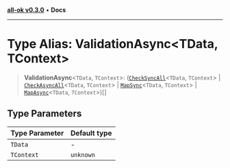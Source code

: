 [**all-ok v0.3.0**](../README.md) • **Docs**

***

# Type Alias: ValidationAsync\<TData, TContext\>

> **ValidationAsync**\<`TData`, `TContext`\>: ([`CheckSyncAll`](../-internal-/type-aliases/CheckSyncAll.md)\<`TData`, `TContext`\> \| [`CheckAsyncAll`](../-internal-/type-aliases/CheckAsyncAll.md)\<`TData`, `TContext`\> \| [`MapSync`](MapSync.md)\<`TData`, `TContext`\> \| [`MapAsync`](MapAsync.md)\<`TData`, `TContext`\>)[]

## Type Parameters

| Type Parameter | Default type |
| ------ | ------ |
| `TData` | - |
| `TContext` | `unknown` |
